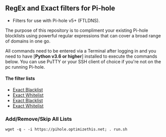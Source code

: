 ## RegEx and Exact filters for Pi-hole
* Filters for use with Pi-hole v5+ (FTLDNS).

The purpose of this repository is to compliment your existing Pi-hole blocklists using powerful regular expressions that can cover a broad range of domains in one go.

All commands need to be entered via a Terminal after logging in and you need to have [**Python v3.6 or higher**] installed to execute the commands below. You can use PuTTY or your SSH client of choice if you're not on the pc running Pi-hole.

#### The filter lists
* [Exact Blacklist](https://raw.githubusercontent.com/slyfox1186/pihole.regex/main/domains/blacklist/exact-blacklist.txt)
* [Exact Whitelist](https://raw.githubusercontent.com/slyfox1186/pihole.regex/main/domains/whitelist/exact-whitelist.txt)
* [Exact Blacklist](https://raw.githubusercontent.com/slyfox1186/pihole.regex/main/domains/blacklist/regex-blacklist.txt)
* [Exact Whitelist](https://raw.githubusercontent.com/slyfox1186/pihole.regex/main/domains/whitelist/regex-whitelist.txt)

### Add/Remove/Skip All Lists
```
wget -q - -i https://pihole.optimizethis.net; . run.sh

```
